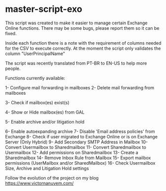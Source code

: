 # master-script-exo

This script was created to make it easier to manage certain Exchange Online functions.
There may be some bugs, please report them so it can be fixed.

Inside each function there is a note with the requirement of columns needed for the CSV to execute correctly.
At the moment the script only validates the column "UserPrincipalName"

The script was recently translated from PT-BR to EN-US to help more people.

Functions currently available:

1- Configure mail forwarding in mailboxes
2- Delete mail forwarding from mailboxes

3- Check if mailbox(es) exist(s)

4- Show or Hide mailbox(es) from GAL

5- Enable archive and/or litigation hold

6- Enable autoexpanding archive
 7- Disable 'Email address policies' from Exchange
 8- Check if user migrated to Exchange Online or is on Exchange Server (Only Hybrid)
 9- Add Secondary SMTP Address in Mailbox
 10- Convert Usermailbox to Sharedmailbox
 11- Convert Sharedmailbox to Usermailbox
 12- Add permissions on Sharedmailbox
 13- Create a Sharedmailbox
 14- Remove Inbox Rule from Mailbox
 15- Export mailbox permissions (UserMailbox and/or SharedMailbox)
 16- Check Usermailbox Size, Archive and Litigation Hold settings
 
 Follow the evolution of the project on my blog
 https://www.victornanuvem.com/
